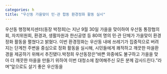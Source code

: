```yaml
---
categories: h
title: "우산동 가을맞이 민·관 합동 환경정화 활동 실시"
---
```

우산동 행정복지센터(동장 박정희)는 지난 9월 30일 가을을 맞이하여 우산동 통장협의회, 자치위원회, 환경과, 생활자원과 한신공영 등 80여 명의 민·관 단체가 가을맞이 환경정화 활동을 펼쳤다고 밝혔다. 이번 환경정화는 우산동 내에 쓰레기가 집중적으로 버려지는 단계천 주변을 중심으로 정화 활동을 실시해, 시민들에게 쾌적하고 깨끗한 마을환경을 제공하기 위해서 추진됐다.박정희 우산동장은“바쁜 와중에도 불구하고 가을을 맞아 더 깨끗한 마을을 만들기 위하여 이번 대청소에 참여해주신 모든 분께 감사드린다.”라며“앞으로도 살기 좋은 우산동을